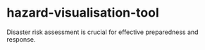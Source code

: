 # hazard-visualisation-tool

Disaster risk assessment is crucial for effective preparedness and response.





